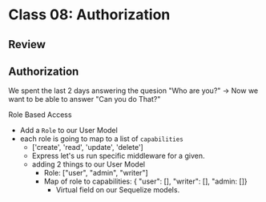 # Class 08: Authorization

## Review

## Authorization

We spent the last 2 days answering the quesion "Who are you?" -> Now we want to be able to answer "Can you do That?"

Role Based Access

* Add a `Role` to our User Model
* each role is going to map to a list of `capabilities`
  * ['create', 'read', 'update', 'delete']
  * Express let's us run specific middleware for a given.
  * adding 2 things to our User Model
    * Role: ["user", "admin", "writer"]
    * Map of role to capabilities: { "user": [], "writer": [], "admin: []}
      * Virtual field on our Sequelize models.
